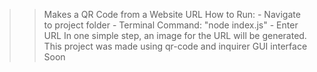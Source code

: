 >> Makes a QR Code from a Website URL
>> How to Run:
      - Navigate to project folder
      - Terminal Command: "node index.js"
      - Enter URL
>> In one simple step, an image for the URL will be generated.
>> This project was made using qr-code and inquirer
>> GUI interface Soon
